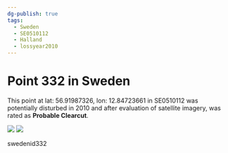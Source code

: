 ```yaml
---
dg-publish: true
tags:
  - Sweden
  - SE0510112
  - Halland
  - lossyear2010
---
```


# Point 332 in Sweden

This point at lat: 56.91987326, lon: 12.84723661 in SE0510112 was potentially disturbed in 2010 and after evaluation of satellite imagery, was rated as **Probable Clearcut**.

<div class='juxtapose' data-showcredits='false'>
<img src='https://baserow-backend-production20240528124524339000000001.s3.amazonaws.com/user_files/pIvmHWuzEG8pOIDak1MK5zFOeDyU8Yt5_4651a7456d88a0d0122ccdea9375d329124da0647cd309a01e4f7c16ef9a6406.png' data-label='December 2009' />
<img src='https://baserow-backend-production20240528124524339000000001.s3.amazonaws.com/user_files/489JCHcwgLtjSIJesjvY7FldKVAl13Nx_1485b37e61eb9be15c656e9c26615fbfb22ee5746c6954217449394f385f66d8.png' data-label='March 2012' />
</div>

swedenid332